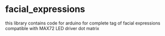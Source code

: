 # facial_expressions
this library contains code for arduino for complete tag of facial expressions compatible with MAX72 LED driver dot matrix
